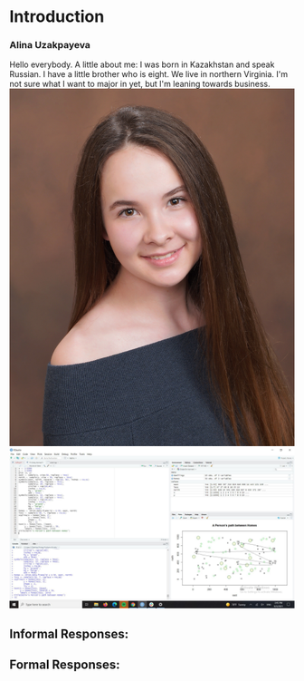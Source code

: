 # Introduction
### Alina Uzakpayeva
Hello everybody. A little about me: I was born in Kazakhstan and speak Russian. I have a little brother who is eight. We live in northern Virginia. I'm not sure what I want to major in yet, but I'm leaning towards business. 
![](IMG-8784.JPG)
![](JPG_Finished_Homes.JPG)

## Informal Responses:


## Formal Responses:
